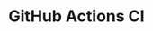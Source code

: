 # GitHub Actions CI













































































































































































































































































































































































































































































































































































































































































































































































































































































































































































































































































































































































































































































































































































































































































































































































































































































































































































































































































































































































































































































































































































































































































































































































